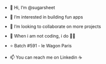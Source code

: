 - 👋 Hi, I’m @sugarsheet
- 👀 I’m interested in building fun apps
- :seedling: I’m looking to collaborate on more projects
- 🍎 When i am not coding, i do 🧘‍♀️

- :star: Batch #591 - le Wagon Paris 

- 📫 You can reach me on Linkedin :coffee:






<!---


sugarsheet/sugarsheet is a ✨ special ✨ repository because its `README.md` (this file) appears on your GitHub profile.
You can click the Preview link to take a look at your changes.
--->
